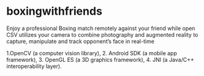 # boxingwithfriends
Enjoy a professional Boxing match remotely against your friend while open CSV utilizes your camera to combine photography and augmented reality to capture, manipulate and track opponent’s face in real-time



1.OpenCV (a computer vision library),
2. Android SDK (a mobile app framework),
3. OpenGL ES (a 3D graphics framework),
4. JNI (a Java/C++ interoperability layer).








 
